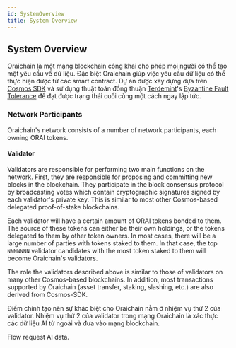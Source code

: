 ```yaml
---
id: SystemOverview
title: System Overview
---
```


## System Overview

Oraichain là một mạng blockchain công khai cho phép mọi người có thể tạo một yêu cầu về dữ liệu. Đặc biệt Oraichain giúp việc yêu cầu dữ liệu có thể thực hiện được từ các smart contract. Dự án được xây dựng dựa trên [Cosmos SDK](https://cosmos.network/)  và sử dụng thuật toán đồng thuận [Terdemint](https://tendermint.com/)'s [Byzantine Fault Tolerance](https://en.wikipedia.org/wiki/Byzantine_fault) để đạt được trạng thái cuối cùng một cách ngay lập tức.

### Network Participants

Oraichain's network consists of a number of network participants, each owning ORAI tokens.

#### Validator 

Validators are responsible for performing two main functions on the network. First, they are responsible for proposing and committing new blocks in the blockchain. They participate in the block consensus protocol by broadcasting votes which contain cryptographic signatures signed by each validator's private key. This is similar to most other Cosmos-based delegated proof-of-stake blockchains.

Each validator will have a certain amount of ORAI tokens bonded to them. The source of these tokens can either be their own holdings, or the tokens delegated to them by other token owners. In most cases, there will be a large number of parties with tokens staked to them. In that case, the top `NNNNNNN` validator candidates with the most token staked to them will become Oraichain's validators.

The role the validators described above is similar to those of validators on many other Cosmos-based blockchains. In addition, most transactions supported by Oraichain (asset transfer, staking, slashing, etc.) are also derived from Cosmos-SDK. 

Điểm chính tạo nên sự khác biệt cho Oraichain nằm ở nhiệm vụ thứ 2 của validator. Nhiệm vụ thứ 2 của validator trong mạng Oraichain là xác thực các dữ liệu AI từ ngoài và đưa vào mạng blockchain. 

Flow request AI data.